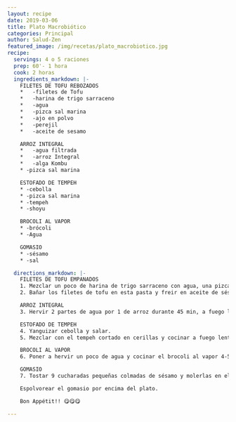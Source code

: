 ```yaml
---
layout: recipe
date: 2019-03-06
title: Plato Macrobiótico
categories: Principal
author: Salud-Zen
featured_image: /img/recetas/plato_macrobiotico.jpg
recipe:
  servings: 4 o 5 raciones
  prep: 60'- 1 hora
  cook: 2 horas
  ingredients_markdown: |-
    FILETES DE TOFU REBOZADOS
    *	-filetes de Tofu
    *	-harina de trigo sarraceno
    *	-agua
    *	-pizca sal marina
    *	-ajo en polvo
    *	-perejil
    *	-aceite de sesamo

    ARROZ INTEGRAL
    *	-agua filtrada
    *	-arroz Integral
    *	-alga Kombu
    * -pizca sal marina

    ESTOFADO DE TEMPEH
    * -cebolla
    * -pizca sal marina
    * -tempeh
    * -shoyu

    BROCOLI AL VAPOR
    * -brócoli
    * -Agua

    GOMASIO
    * -sésamo
    * -sal

  directions_markdown: |-
    FILETES DE TOFU EMPANADOS
    1. Mezclar un poco de harina de trigo sarraceno con agua, una pizca de sal marina, ajo en polvo y perejil hasta formar una pasta con textura similar al huevo.
    2. Bañar los filetes de tofu en esta pasta y freir en aceite de sésamo.

    ARROZ INTEGRAL
    3. Hervir 2 partes de agua por 1 de arroz durante 45 min, a fuego lento tapado, con una pizca de sal marina y un trozo de alga kombu.

    ESTOFADO DE TEMPEH
    4. Yanguizar cebolla y salar.
    5. Mezclar con el tempeh cortado en cerillas y cocinar a fuego lento tapado durante 30 min con un poco de shoyu.

    BROCOLI AL VAPOR
    6. Poner a hervir un poco de agua y cocinar el brocoli al vapor 4-5 min a fuego alto tapado, hasta que se ponga verde brillante.

    GOMASIO
    7. Tostar 9 cucharadas pequeñas colmadas de sésamo y molerlas en el suribachi con media cucharadita rasa de sal marina hasta convertirlo en polvo.

    Espolvorear el gomasio por encima del plato.

    Bon Appétit!! 😋😋😋

---
```

